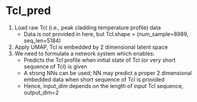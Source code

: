 # Tcl_pred

1. Load raw Tcl (i.e., peak cladding temperature profile) data
   - Data is not provided in here, but Tcl.shape = (num_sample=8989, seq_len=5184)
2. Apply UMAP, Tcl is embedded by 2 dimensional latent space
3. We need to formulate a network system which enables:
   - Predicts the Tcl profile when initial state of Tcl (or very short sequence of Tcl) is given
   - A strong NNs can be used; NN may predict a proper 2 dimensional embedded data when short sequence of Tcl is provided
   - Hence, input_dim depends on the length of input Tcl sequence, output_dim=2
